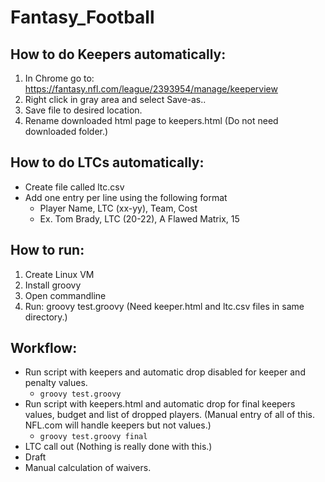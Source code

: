 # Fantasy_Football

## How to do Keepers automatically:
1. In Chrome go to: https://fantasy.nfl.com/league/2393954/manage/keeperview
2. Right click in gray area and select Save-as..
3. Save file to desired location.
4. Rename downloaded html page to keepers.html (Do not need downloaded folder.)

## How to do LTCs automatically:
- Create file called ltc.csv
- Add one entry per line using the following format
  -  Player Name, LTC (xx-yy), Team, Cost
  -  Ex. Tom Brady, LTC (20-22), A Flawed Matrix, 15
 
 ## How to run:
 1. Create Linux VM
 2. Install groovy
 3. Open commandline
 4. Run: groovy test.groovy (Need keeper.html and ltc.csv files in same directory.)

## Workflow:
- Run script with keepers and automatic drop disabled for keeper and penalty values.
  - ``` groovy test.groovy ```
- Run script with keepers.html and automatic drop for final keepers values, budget and list of dropped players. (Manual entry of all of this. NFL.com will handle keepers but not values.)
  - ``` groovy test.groovy final ```
- LTC call out (Nothing is really done with this.)
- Draft
- Manual calculation of waivers.
